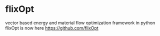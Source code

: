 # flixOpt
vector based energy and material flow optimization framework in python
flixOpt is now here https://github.com/flixOpt